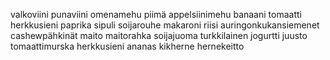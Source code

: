 valkoviini
punaviini
omenamehu
piimä
appelsiinimehu
banaani
tomaatti
herkkusieni
paprika
sipuli
soijarouhe
makaroni
riisi
auringonkukansiemenet
cashewpähkinät
maito
maitorahka
soijajuoma
turkkilainen jogurtti
juusto
tomaattimurska
herkkusieni
ananas
kikherne
hernekeitto